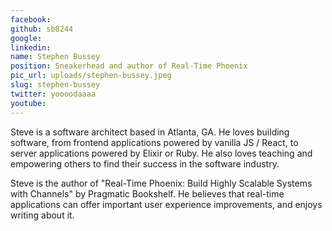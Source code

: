 ```yaml
---
facebook: 
github: sb8244
google: 
linkedin: 
name: Stephen Bussey
position: Sneakerhead and author of Real-Time Phoenix
pic_url: uploads/stephen-bussey.jpeg
slug: stephen-bussey
twitter: yoooodaaaa
youtube: 
---
```

<p>Steve is a software architect based in Atlanta, GA. He loves building software, from frontend applications powered by vanilla JS / React, to server applications powered by Elixir or Ruby. He also loves teaching and empowering others to find their success in the software industry.</p>

<p>Steve is the author of &quot;Real-Time Phoenix: Build Highly Scalable Systems with Channels&quot; by Pragmatic Bookshelf. He believes that real-time applications can offer important user experience improvements, and enjoys writing about it.</p>

<p>&nbsp;</p>
